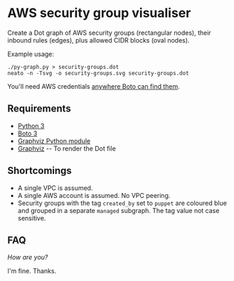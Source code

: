 # AWS security group visualiser

Create a Dot graph of AWS security groups (rectangular nodes), their inbound
rules (edges), plus allowed CIDR blocks (oval nodes).

Example usage:

```
./py-graph.py > security-groups.dot
neato -n -Tsvg -o security-groups.svg security-groups.dot
```

You'll need AWS credentials [anywhere Boto can find them](https://boto3.readthedocs.io/en/latest/guide/configuration.html).

## Requirements

* [Python 3](https://www.python.org/)
* [Boto 3](https://pypi.python.org/pypi/boto3)
* [Graphviz Python module](https://pypi.python.org/pypi/graphviz)
* [Graphviz](http://www.graphviz.org/) -- To render the Dot file

## Shortcomings

* A single VPC is assumed.
* A single AWS account is assumed. No VPC peering.
* Security groups with the tag `created_by` set to `puppet` are coloured blue
and grouped in a separate `managed` subgraph. The tag value not case sensitive.

## FAQ

*How are you?*

I'm fine. Thanks.
